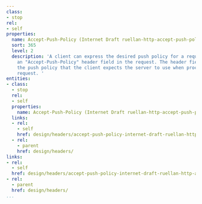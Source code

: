 ```yaml
---
class:
- stop
rel:
- self
properties:
  name: Accept-Push-Policy (Internet Draft ruellan-http-accept-push-policy)
  sort: 365
  level: 2
  description: 'A client can express the desired push policy for a request by sending
    an "Accept-Push-Policy" header field in the request. The header field value contains
    the push policy that the client expects the server to use when processing the
    request. '
entities:
- class:
  - stop
  rel:
  - self
  properties:
    name: Accept-Push-Policy (Internet Draft ruellan-http-accept-push-policy)
  links:
  - rel:
    - self
    href: design/headers/accept-push-policy-internet-draft-ruellan-http-accept-push-policy.md
  - rel:
    - parent
    href: design/headers/
links:
- rel:
  - self
  href: design/headers/accept-push-policy-internet-draft-ruellan-http-accept-push-policy.md
- rel:
  - parent
  href: design/headers/
...
```

